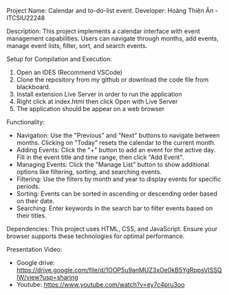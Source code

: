 
Project Name: Calendar and to-do-list event.
Developer: Hoàng Thiên Ân - ITCSIU22248

Description:
This project implements a calendar interface with event management capabilities. Users can navigate through months, add events, manage event lists, filter, sort, and search events.

Setup for Compilation and Execution:
1. Open an IDES (Recommend VSCode)
2. Clone the repository from my github or download the code file from blackboard.
3. Install extension Live Server in order to run the application
4. Right click at index.html then click Open with Live Server 
5. The application should be appear on a web browser

Functionality:
- Navigation: Use the "Previous" and "Next" buttons to navigate between months. Clicking on "Today" resets the calendar to the current month.
- Adding Events: Click the "+" button to add an event for the active day. Fill in the event title and time range, then click "Add Event".
- Managing Events: Click the "Manage List" button to show additional options like filtering, sorting, and searching events.
- Filtering: Use the filters by month and year to display events for specific periods.
- Sorting: Events can be sorted in ascending or descending order based on their date.
- Searching: Enter keywords in the search bar to filter events based on their titles.

Dependencies:
This project uses HTML, CSS, and JavaScript. Ensure your browser supports these technologies for optimal performance.

Presentation Video:
- Google drive: https://drive.google.com/file/d/1OOP5u9anMUZ3xOe0kB5YgRppsVISSQlW/view?usp=sharing
- Youtube: https://www.youtube.com/watch?v=ey7c4pru3oo


